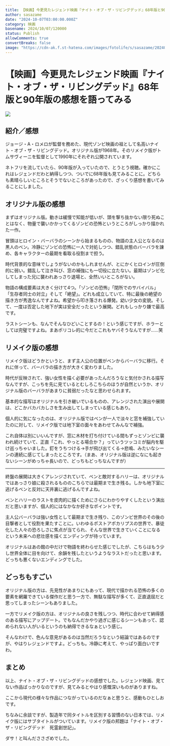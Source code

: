```yaml
---
title: 【映画】今更見たレジェンド映画『ナイト・オブ・ザ・リビングデッド』68年版と90年版の感想を語ってみる
author: sasazame
date: "2024-10-07T03:00:00.000Z"
category: 映画
basename: 2024/10/07/120000
status: Publish
allowComments: true
convertBreaks: false
image: "https://cdn-ak.f.st-hatena.com/images/fotolife/s/sasazame/20240929/20240929102925.png"
---
```

# 【映画】今更見たレジェンド映画『ナイト・オブ・ザ・リビングデッド』68年版と90年版の感想を語ってみる

![](https://cdn-ak.f.st-hatena.com/images/fotolife/s/sasazame/20240929/20240929102925.png)

<!-- Extended Body -->

## 紹介／感想

ジョージ・A・ロメロが監督を務めた、現代ゾンビ映画の祖として名高いナイト・オブ・ザ・リビングデッド。オリジナル版が1968年。そのリメイク版がトムサヴィーニを監督として1990年にそれぞれ公開されています。

ネトフリを流していたら、90年版が入っていたので、とうとう視聴。確かにこれはレジェンドだわと納得しつつ、ついでに68年版も見てみることに。どちらも素晴らしいところとそうでないところがあったので、ざっくり感想を書いてみることにしました。

## オリジナル版の感想

まずはオリジナル版。動きは緩慢で知能が低いが、頭を撃ち抜かない限り死ぬことはなく、物量で襲いかかってくるゾンビの恐怖というところがしっかり描かれた一作。

冒頭はヒロイン・バーバラのシーンから始まるものの、物語の主人公となるのは黒人のベン。冷静にゾンビの恐怖に一人で対処しつつ、錯乱状態のバーバラを諌め、各キャラクターの最期を看取る役割まで担う。

時代背景的な意味でしょうがないのかもしれませんが、とにかくヒロインが圧倒的に弱い。錯乱して泣き叫び、窓の補強にも一切役に立たない。最期はゾンビ化してしまった兄に襲われあっさり退場と、全然いいところがない。

物語の構成要素は大きく分けて4つ。「ゾンビの恐怖」「閉所でのサバイバル」「生存者同士の対立」そして「絶望」。どれも成立していて、特に最後の絶望の描き方が秀逸なんですよね。希望から叩き落される爆発。幼い少女の変貌。そして、一度は否定した地下が実は安全だったという展開。どれもしっかり嫌で最高です。

ラストシーンも、なんでそんなひどいことするの！という感じですが、ホラーとしては完璧ですよね。まあポリコレ的に今だとこれもヤバそうなんですが……笑

## リメイク版の感想

リメイク版はどうかというと、まず主人公の位置がベンからバーバラに移行。それに伴って、バーバラの描き方が大きく変わりました。

時代が反映されて、強い女性を描く必要があったんだろうなと気付かされる描写なんですが、こっちを先に見ているとむしろこちらのほうが自然というか、オリジナル版のバーバラがあまりに貧弱だったなと思わせられます。

基本的な描写はオリジナルを引き継いでいるものの、アレンジされた演出や展開は、どこかバカバカしさを生み出してしまっている感じもあり。

個人的に気になったのは、オリジナル版ではベンが一人で淡々と窓を補強していたのに対して、リメイク版では地下室の面々をあわせてみんなで補強。

これ自体は別にいいんですが、窓に木材を打ち付けている間もずっとゾンビに襲われ続けていて、正直「これ、やっとる場合か？」っていうツッコミが脳内を駆け巡っちゃいました。釘をうちつける→手が飛び出てくる→悲鳴、みたいなシーンの連続に感じてしまったところです。（まあ、オリジナル版は逆になにも起きないシーンがめっちゃ長いので、どっちもどっちなんですが）

* * *

終盤の展開は大きくアレンジされていて、ベンと敵対するハリーは、オリジナルではあっさり娘に殺されるもののこちらでは最期まで生き残る。しかも地下室に逃げるベンと反対に天井裏に逃げるんですよね。

ベンとハリーのラストを皮肉的に描くためにさらにわかりやすくしたという演出だと思いますが、個人的にはなかなか好きなポイントです。

主人公バーバラは強い女性として最期まで生き残り、このゾンビ世界のその後の目撃者として役割を果たすことに。いわゆるポストアポカリプスの世界で、暴徒化した人々の恐ろしさに焦点が当てられ、そんな世界で生きていくことになるという未来への悲壮感を描くエンディングが待っています。

オリジナルはあの館の中だけで物語を終わらせた感じでしたが、こちらはもう少し世界全体に目を向けて、余韻を残したというようなラストだったと思います。どっちも悪くないエンディングでした。

## どっちもすごい

オリジナル版の方は、先見性があまりにもあって、現代で描かれる恐怖の多くの要素を網羅できている傑作だと思う一方で、無駄な描写が多くて、正直退屈だと思ってしまったシーンもありました。

一方でリメイク版の方は、オリジナルの良さを残しつつ、時代に合わせて納得感のある描写にアップデート。でもなんだかやり過ぎに感じるシーンもあって、認められない人がいるというのも納得できるなぁという感じ。

そんなわけで、色んな意見があるのは当然だろうなという結論ではあるのですが、やはりレジェンドですよ。どっちも。冷静に考えて、やっぱり面白いですわ。

## まとめ

以上、ナイト・オブ・ザ・リビングデッドの感想でした。レジェンド映画、見てない作品ばっかりなのですが、見てみるとやはり感慨深いものがありますね。

ここから現代の様々な作品につながっているのだなぁと思うと、感動もひとしおです。

ちなみに余談ですが、製造年で同タイトルを区別する習慣のない日本では、リメイク版にはサブタイトルがついています。リメイク版の邦題は「ナイト・オブ・ザ・リビングデッド　死霊創世記」。

ダサ！と叫んだささざめでした。